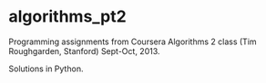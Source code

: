 algorithms_pt2
==============

Programming assignments from Coursera Algorithms 2 class (Tim Roughgarden, Stanford) Sept-Oct, 2013.

Solutions in Python.
